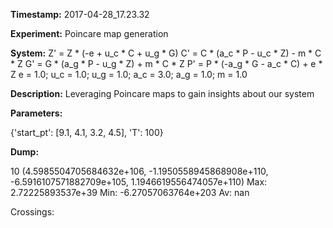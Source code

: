 **Timestamp:** 2017-04-28_17.23.32

**Experiment:** Poincare map generation

**System:**
Z' = Z * (-e + u_c * C + u_g * G) 
C' = C * (a_c * P - u_c * Z) - m * C * Z 
G' = G * (a_g * P - u_g * Z) + m * C * Z 
P' = P * (-a_g * G - a_c * C) + e * Z 
e = 1.0; u_c = 1.0; u_g = 1.0; a_c = 3.0; a_g = 1.0; m = 1.0

**Description:** Leveraging Poincare maps to gain insights about our system

**Parameters:**

{'start_pt': [9.1, 4.1, 3.2, 4.5], 'T': 100}

**Dump:**

10
(4.5985504705684632e+106, -1.1950558945868908e+110, -6.5916107571882709e+105, 1.1946619556474057e+110)
Max:
2.72225893537e+39
Min:
-6.27057063764e+203
Av:
nan


Crossings: